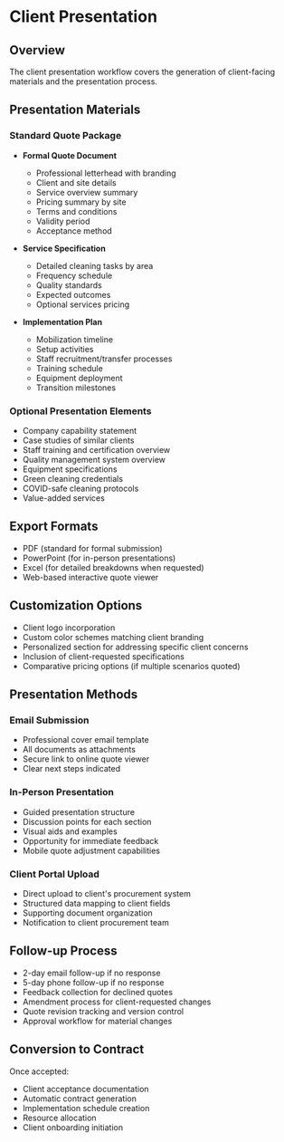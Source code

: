 
# Client Presentation

## Overview
The client presentation workflow covers the generation of client-facing materials and the presentation process.

## Presentation Materials

### Standard Quote Package
- **Formal Quote Document**
  - Professional letterhead with branding
  - Client and site details
  - Service overview summary
  - Pricing summary by site
  - Terms and conditions
  - Validity period
  - Acceptance method

- **Service Specification**
  - Detailed cleaning tasks by area
  - Frequency schedule
  - Quality standards
  - Expected outcomes
  - Optional services pricing

- **Implementation Plan**
  - Mobilization timeline
  - Setup activities
  - Staff recruitment/transfer processes
  - Training schedule
  - Equipment deployment
  - Transition milestones

### Optional Presentation Elements
- Company capability statement
- Case studies of similar clients
- Staff training and certification overview
- Quality management system overview
- Equipment specifications
- Green cleaning credentials
- COVID-safe cleaning protocols
- Value-added services

## Export Formats
- PDF (standard for formal submission)
- PowerPoint (for in-person presentations)
- Excel (for detailed breakdowns when requested)
- Web-based interactive quote viewer

## Customization Options
- Client logo incorporation
- Custom color schemes matching client branding
- Personalized section for addressing specific client concerns
- Inclusion of client-requested specifications
- Comparative pricing options (if multiple scenarios quoted)

## Presentation Methods

### Email Submission
- Professional cover email template
- All documents as attachments
- Secure link to online quote viewer
- Clear next steps indicated

### In-Person Presentation
- Guided presentation structure
- Discussion points for each section
- Visual aids and examples
- Opportunity for immediate feedback
- Mobile quote adjustment capabilities

### Client Portal Upload
- Direct upload to client's procurement system
- Structured data mapping to client fields
- Supporting document organization
- Notification to client procurement team

## Follow-up Process
- 2-day email follow-up if no response
- 5-day phone follow-up if no response
- Feedback collection for declined quotes
- Amendment process for client-requested changes
- Quote revision tracking and version control
- Approval workflow for material changes

## Conversion to Contract
Once accepted:
- Client acceptance documentation
- Automatic contract generation
- Implementation schedule creation
- Resource allocation
- Client onboarding initiation
